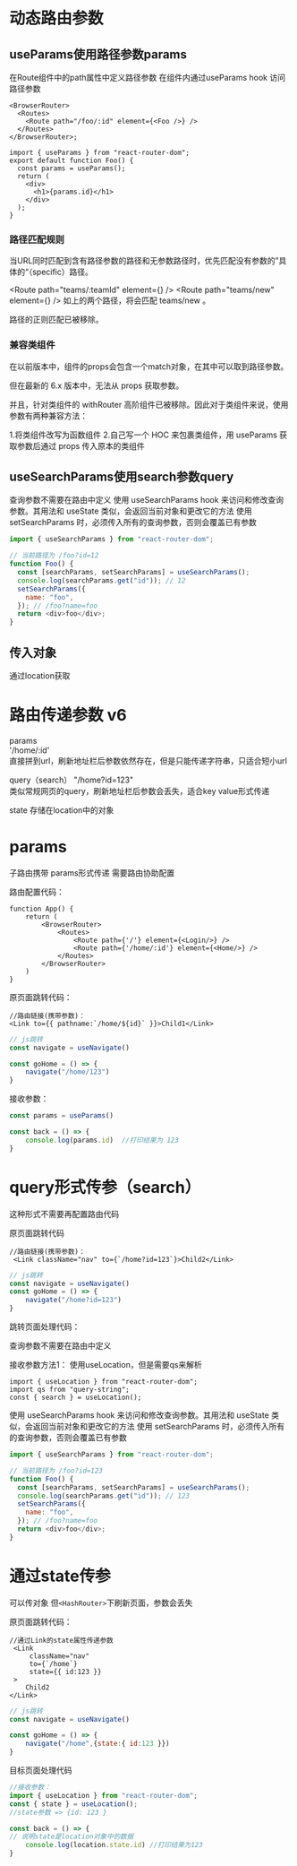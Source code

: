 
# 动态路由参数

## useParams使用路径参数params
在Route组件中的path属性中定义路径参数
在组件内通过useParams hook 访问路径参数
```
<BrowserRouter>
  <Routes>
    <Route path="/foo/:id" element={<Foo />} />
  </Routes>
</BrowserRouter>;

import { useParams } from "react-router-dom";
export default function Foo() {
  const params = useParams();
  return (
    <div>
      <h1>{params.id}</h1>
    </div>
  );
}
```
### 路径匹配规则
当URL同时匹配到含有路径参数的路径和无参数路径时，优先匹配没有参数的”具体的“（specific）路径。

<Route path="teams/:teamId" element={<Team />} />
<Route path="teams/new" element={<NewTeamForm />} />
如上的两个路径，将会匹配 teams/new 。

路径的正则匹配已被移除。

### 兼容类组件
在以前版本中，组件的props会包含一个match对象，在其中可以取到路径参数。

但在最新的 6.x 版本中，无法从 props 获取参数。

并且，针对类组件的 withRouter 高阶组件已被移除。因此对于类组件来说，使用参数有两种兼容方法：

1.将类组件改写为函数组件
2.自己写一个 HOC 来包裹类组件，用 useParams 获取参数后通过 props 传入原本的类组件


## useSearchParams使用search参数query
查询参数不需要在路由中定义
使用 useSearchParams hook 来访问和修改查询参数。其用法和 useState 类似，会返回当前对象和更改它的方法
使用 setSearchParams 时，必须传入所有的查询参数，否则会覆盖已有参数
```js
import { useSearchParams } from "react-router-dom";

// 当前路径为 /foo?id=12
function Foo() {
  const [searchParams, setSearchParams] = useSearchParams();
  console.log(searchParams.get("id")); // 12
  setSearchParams({
    name: "foo",
  }); // /foo?name=foo
  return <div>foo</div>;
}
```

## 传入对象
通过location获取







# 路由传递参数 v6

params   
 '/home/:id'   
 直接拼到url，刷新地址栏后参数依然存在，但是只能传递字符串，只适合短小url
 
query（search）
"/home?id=123"   
类似常规网页的query，刷新地址栏后参数会丢失，适合key value形式传递

state
存储在location中的对象


# params
子路由携带 params形式传递 需要路由协助配置

路由配置代码：
```
function App() {
    return (
        <BrowserRouter>
            <Routes>
                <Route path={'/'} element={<Login/>} />
                <Route path={'/home/:id'} element={<Home/>} />
            </Routes>
        </BrowserRouter>
    )
}
```

原页面跳转代码：
```
//路由链接(携带参数)：
<Link to={{ pathname:`/home/${id}` }}>Child1</Link>
```

```js
// js跳转
const navigate = useNavigate()

const goHome = () => {
    navigate("/home/123")
}

```

接收参数：
```js
const params = useParams()

const back = () => {
    console.log(params.id)  //打印结果为 123
}

```



# query形式传参（search）

这种形式不需要再配置路由代码

原页面跳转代码
```
//路由链接(携带参数)：
 <Link className="nav" to={`/home?id=123`}>Child2</Link>
```

```js
// js跳转
const navigate = useNavigate()
const goHome = () => {
    navigate("/home?id=123")
}
```

跳转页面处理代码：

查询参数不需要在路由中定义

接收参数方法1：
使用useLocation，但是需要qs来解析
```
import { useLocation } from "react-router-dom";
import qs from "query-string";
const { search } = useLocation();

```

使用 useSearchParams hook 来访问和修改查询参数。其用法和 useState 类似，会返回当前对象和更改它的方法
使用 setSearchParams 时，必须传入所有的查询参数，否则会覆盖已有参数
```js
import { useSearchParams } from "react-router-dom";

// 当前路径为 /foo?id=123
function Foo() {
  const [searchParams, setSearchParams] = useSearchParams();
  console.log(searchParams.get("id")); // 123
  setSearchParams({
    name: "foo",
  }); // /foo?name=foo
  return <div>foo</div>;
}
```



# 通过state传参
可以传对象
但`<HashRouter>`下刷新页面，参数会丢失

原页面跳转代码：
```
//通过Link的state属性传递参数
 <Link
     className="nav"
     to={`/home`}
     state={{ id:123 }} 
 >
    Child2
</Link>
```

```js
// js跳转
const navigate = useNavigate()

const goHome = () => {
    navigate("/home",{state:{ id:123 }})
}
```

目标页面处理代码
```js
//接收参数：
import { useLocation } from "react-router-dom";
const { state } = useLocation();
//state参数 => {id: 123 }

const back = () => {
// 说明state是location对象中的数据
    console.log(location.state.id) //打印结果为123
}
```